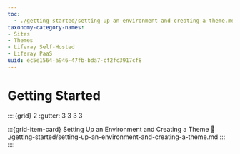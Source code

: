 ```yaml
---
toc:
  - ./getting-started/setting-up-an-environment-and-creating-a-theme.md
taxonomy-category-names:
- Sites
- Themes
- Liferay Self-Hosted
- Liferay PaaS
uuid: ec5e1564-a946-47fb-bda7-cf2fc3917cf8
---
```

# Getting Started

::::{grid} 2
:gutter: 3 3 3 3

:::{grid-item-card} Setting Up an Environment and Creating a Theme
:link: ./getting-started/setting-up-an-environment-and-creating-a-theme.md
:::
::::
